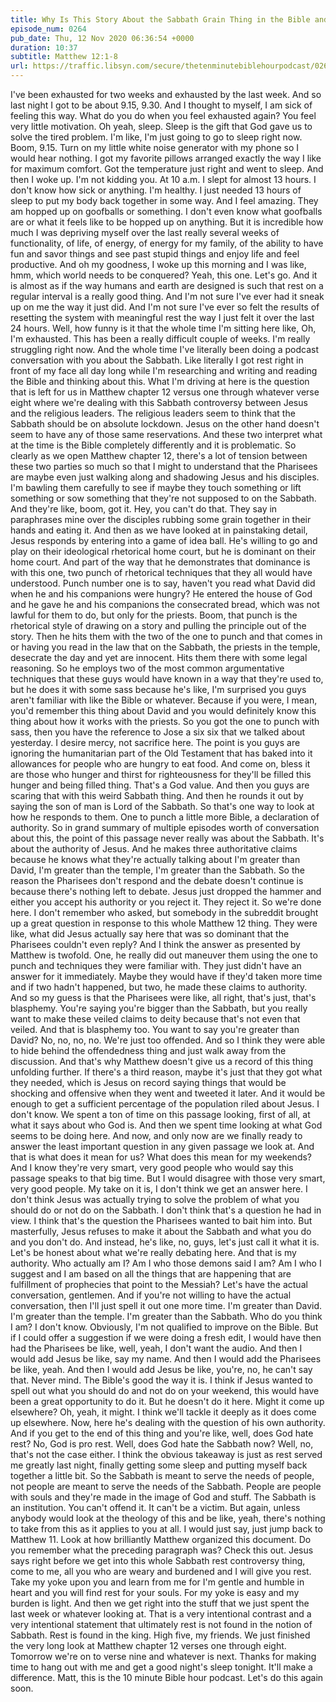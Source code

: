 ```yaml
---
title: Why Is This Story About the Sabbath Grain Thing in the Bible and What Does It Mean For Your Weekend?
episode_num: 0264
pub_date: Thu, 12 Nov 2020 06:36:54 +0000
duration: 10:37
subtitle: Matthew 12:1-8
url: https://traffic.libsyn.com/secure/thetenminutebiblehourpodcast/0264_-_Why_Is_This_Story_About_the_Sabbath_Grain_Thing_in_the_Bible_and_What_Does_It_Mean_For_Your_Weekend.mp3
---
```


 I've been exhausted for two weeks and exhausted by the last week. And so last night I got to be about 9.15, 9.30. And I thought to myself, I am sick of feeling this way. What do you do when you feel exhausted again? You feel very little motivation. Oh yeah, sleep. Sleep is the gift that God gave us to solve the tired problem. I'm like, I'm just going to go to sleep right now. Boom, 9.15. Turn on my little white noise generator with my phone so I would hear nothing. I got my favorite pillows arranged exactly the way I like for maximum comfort. Got the temperature just right and went to sleep. And then I woke up. I'm not kidding you. At 10 a.m. I slept for almost 13 hours. I don't know how sick or anything. I'm healthy. I just needed 13 hours of sleep to put my body back together in some way. And I feel amazing. They am hopped up on goofballs or something. I don't even know what goofballs are or what it feels like to be hopped up on anything. But it is incredible how much I was depriving myself over the last really several weeks of functionality, of life, of energy, of energy for my family, of the ability to have fun and savor things and see past stupid things and enjoy life and feel productive. And oh my goodness, I woke up this morning and I was like, hmm, which world needs to be conquered? Yeah, this one. Let's go. And it is almost as if the way humans and earth are designed is such that rest on a regular interval is a really good thing. And I'm not sure I've ever had it sneak up on me the way it just did. And I'm not sure I've ever so felt the results of resetting the system with meaningful rest the way I just felt it over the last 24 hours. Well, how funny is it that the whole time I'm sitting here like, Oh, I'm exhausted. This has been a really difficult couple of weeks. I'm really struggling right now. And the whole time I've literally been doing a podcast conversation with you about the Sabbath. Like literally I got rest right in front of my face all day long while I'm researching and writing and reading the Bible and thinking about this. What I'm driving at here is the question that is left for us in Matthew chapter 12 versus one through whatever verse eight where we're dealing with this Sabbath controversy between Jesus and the religious leaders. The religious leaders seem to think that the Sabbath should be on absolute lockdown. Jesus on the other hand doesn't seem to have any of those same reservations. And these two interpret what at the time is the Bible completely differently and it is problematic. So clearly as we open Matthew chapter 12, there's a lot of tension between these two parties so much so that I might to understand that the Pharisees are maybe even just walking along and shadowing Jesus and his disciples. I'm bawling them carefully to see if maybe they touch something or lift something or sow something that they're not supposed to on the Sabbath. And they're like, boom, got it. Hey, you can't do that. They say in paraphrases mine over the disciples rubbing some grain together in their hands and eating it. And then as we have looked at in painstaking detail, Jesus responds by entering into a game of idea ball. He's willing to go and play on their ideological rhetorical home court, but he is dominant on their home court. And part of the way that he demonstrates that dominance is with this one, two punch of rhetorical techniques that they all would have understood. Punch number one is to say, haven't you read what David did when he and his companions were hungry? He entered the house of God and he gave he and his companions the consecrated bread, which was not lawful for them to do, but only for the priests. Boom, that punch is the rhetorical style of drawing on a story and pulling the principle out of the story. Then he hits them with the two of the one to punch and that comes in or having you read in the law that on the Sabbath, the priests in the temple, desecrate the day and yet are innocent. Hits them there with some legal reasoning. So he employs two of the most common argumentative techniques that these guys would have known in a way that they're used to, but he does it with some sass because he's like, I'm surprised you guys aren't familiar with like the Bible or whatever. Because if you were, I mean, you'd remember this thing about David and you would definitely know this thing about how it works with the priests. So you got the one to punch with sass, then you have the reference to Jose a six six that we talked about yesterday. I desire mercy, not sacrifice here. The point is you guys are ignoring the humanitarian part of the Old Testament that has baked into it allowances for people who are hungry to eat food. And come on, bless it are those who hunger and thirst for righteousness for they'll be filled this hunger and being filled thing. That's a God value. And then you guys are scaring that with this weird Sabbath thing. And then he rounds it out by saying the son of man is Lord of the Sabbath. So that's one way to look at how he responds to them. One to punch a little more Bible, a declaration of authority. So in grand summary of multiple episodes worth of conversation about this, the point of this passage never really was about the Sabbath. It's about the authority of Jesus. And he makes three authoritative claims because he knows what they're actually talking about I'm greater than David, I'm greater than the temple, I'm greater than the Sabbath. So the reason the Pharisees don't respond and the debate doesn't continue is because there's nothing left to debate. Jesus just dropped the hammer and either you accept his authority or you reject it. They reject it. So we're done here. I don't remember who asked, but somebody in the subreddit brought up a great question in response to this whole Matthew 12 thing. They were like, what did Jesus actually say here that was so dominant that the Pharisees couldn't even reply? And I think the answer as presented by Matthew is twofold. One, he really did out maneuver them using the one to punch and techniques they were familiar with. They just didn't have an answer for it immediately. Maybe they would have if they'd taken more time and if two hadn't happened, but two, he made these claims to authority. And so my guess is that the Pharisees were like, all right, that's just, that's blasphemy. You're saying you're bigger than the Sabbath, but you really want to make these veiled claims to deity because that's not even that veiled. And that is blasphemy too. You want to say you're greater than David? No, no, no, no. We're just too offended. And so I think they were able to hide behind the offendedness thing and just walk away from the discussion. And that's why Matthew doesn't give us a record of this thing unfolding further. If there's a third reason, maybe it's just that they got what they needed, which is Jesus on record saying things that would be shocking and offensive when they went and tweeted it later. And it would be enough to get a sufficient percentage of the population riled about Jesus. I don't know. We spent a ton of time on this passage looking, first of all, at what it says about who God is. And then we spent time looking at what God seems to be doing here. And now, and only now are we finally ready to answer the least important question in any given passage we look at. And that is what does it mean for us? What does this mean for my weekends? And I know they're very smart, very good people who would say this passage speaks to that big time. But I would disagree with those very smart, very good people. My take on it is, I don't think we get an answer here. I don't think Jesus was actually trying to solve the problem of what you should do or not do on the Sabbath. I don't think that's a question he had in view. I think that's the question the Pharisees wanted to bait him into. But masterfully, Jesus refuses to make it about the Sabbath and what you do and you don't do. And instead, he's like, no, guys, let's just call it what it is. Let's be honest about what we're really debating here. And that is my authority. Who actually am I? Am I who those demons said I am? Am I who I suggest and I am based on all the things that are happening that are fulfillment of prophecies that point to the Messiah? Let's have the actual conversation, gentlemen. And if you're not willing to have the actual conversation, then I'll just spell it out one more time. I'm greater than David. I'm greater than the temple. I'm greater than the Sabbath. Who do you think I am? I don't know. Obviously, I'm not qualified to improve on the Bible. But if I could offer a suggestion if we were doing a fresh edit, I would have then had the Pharisees be like, well, yeah, I don't want the audio. And then I would add Jesus be like, say my name. And then I would add the Pharisees be like, yeah. And then I would add Jesus be like, you're, no, he can't say that. Never mind. The Bible's good the way it is. I think if Jesus wanted to spell out what you should do and not do on your weekend, this would have been a great opportunity to do it. But he doesn't do it here. Might it come up elsewhere? Oh, yeah, it might. I think we'll tackle it deeply as it does come up elsewhere. Now, here he's dealing with the question of his own authority. And if you get to the end of this thing and you're like, well, does God hate rest? No, God is pro rest. Well, does God hate the Sabbath now? Well, no, that's not the case either. I think the obvious takeaway is just as rest served me greatly last night, finally getting some sleep and putting myself back together a little bit. So the Sabbath is meant to serve the needs of people, not people are meant to serve the needs of the Sabbath. People are people with souls and they're made in the image of God and stuff. The Sabbath is an institution. You can't offend it. It can't be a victim. But again, unless anybody would look at the theology of this and be like, yeah, there's nothing to take from this as it applies to you at all. I would just say, just jump back to Matthew 11. Look at how brilliantly Matthew organized this document. Do you remember what the preceding paragraph was? Check this out. Jesus says right before we get into this whole Sabbath rest controversy thing, come to me, all you who are weary and burdened and I will give you rest. Take my yoke upon you and learn from me for I'm gentle and humble in heart and you will find rest for your souls. For my yoke is easy and my burden is light. And then we get right into the stuff that we just spent the last week or whatever looking at. That is a very intentional contrast and a very intentional statement that ultimately rest is not found in the notion of Sabbath. Rest is found in the king. High five, my friends. We just finished the very long look at Matthew chapter 12 verses one through eight. Tomorrow we're on to verse nine and whatever is next. Thanks for making time to hang out with me and get a good night's sleep tonight. It'll make a difference. Matt, this is the 10 minute Bible hour podcast. Let's do this again soon.